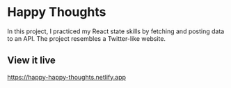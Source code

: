 # Happy Thoughts

In this project, I practiced my React state skills by fetching and posting data to an API. The project resembles a Twitter-like website.

## View it live

https://happy-happy-thoughts.netlify.app
